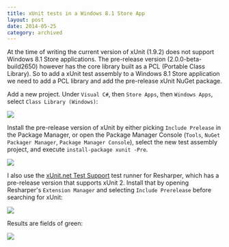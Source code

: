 ```yaml
---
title: xUnit tests in a Windows 8.1 Store App
layout: post
date: 2014-05-25
category: archived
---
```


At the time of writing the current version of xUnit (1.9.2) does not support Windows 8.1 Store applications. The pre-release version (2.0.0-beta-build2650) however has the core library built as a PCL (Portable Class Library). So to add a xUnit test assembly to a Windows 8.1 Store application we need to add a PCL library and add the pre-release xUnit NuGet package.

Add a new project. Under `Visual C#`, then `Store Apps`, then `Windows Apps`, select `Class Library (Windows)`:

![](https://i.imgur.com/L9hKws2.png)

Install the pre-release version of xUnit by either picking `Include Prelease` in the Package Manager, or open the Package Manager Console (`Tools`, `NuGet Packager Manager`, `Package Manager Console`), select the new test assembly project, and execute `install-package xunit -Pre`.

![](https://i.imgur.com/kbtfRkN.png)

I also use the [xUnit.net Test Support](https://github.com/xunit/resharper-xunit) test runner for Resharper, which has a pre-release version that supports xUnit 2. Install that by opening Resharper's `Extension Manager` and selecting `Include Prerelease` before searching for xUnit:

![](https://i.imgur.com/eIp0x04.png)

Results are fields of green:

![](https://i.imgur.com/gMjneQL.png)
